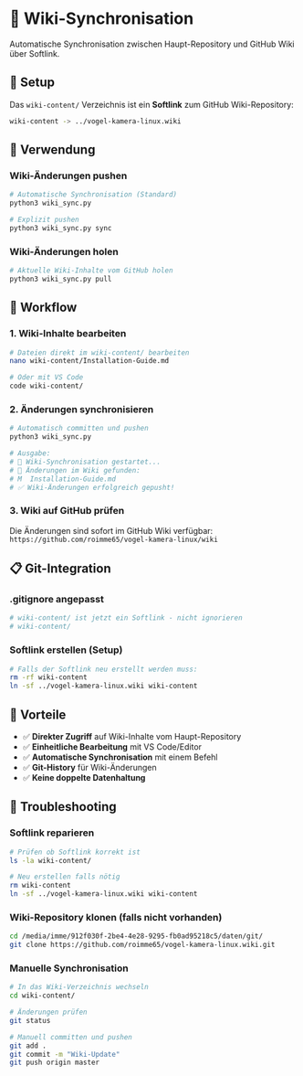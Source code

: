 # 🔄 Wiki-Synchronisation

Automatische Synchronisation zwischen Haupt-Repository und GitHub Wiki über Softlink.

## 📁 Setup

Das `wiki-content/` Verzeichnis ist ein **Softlink** zum GitHub Wiki-Repository:

```bash
wiki-content -> ../vogel-kamera-linux.wiki
```

## 🚀 Verwendung

### Wiki-Änderungen pushen
```bash
# Automatische Synchronisation (Standard)
python3 wiki_sync.py

# Explizit pushen
python3 wiki_sync.py sync
```

### Wiki-Änderungen holen
```bash
# Aktuelle Wiki-Inhalte vom GitHub holen
python3 wiki_sync.py pull
```

## 🔄 Workflow

### 1. Wiki-Inhalte bearbeiten
```bash
# Dateien direkt im wiki-content/ bearbeiten
nano wiki-content/Installation-Guide.md

# Oder mit VS Code
code wiki-content/
```

### 2. Änderungen synchronisieren
```bash
# Automatisch committen und pushen
python3 wiki_sync.py

# Ausgabe:
# 🔄 Wiki-Synchronisation gestartet...
# 📝 Änderungen im Wiki gefunden:
# M  Installation-Guide.md
# ✅ Wiki-Änderungen erfolgreich gepusht!
```

### 3. Wiki auf GitHub prüfen
Die Änderungen sind sofort im GitHub Wiki verfügbar:
`https://github.com/roimme65/vogel-kamera-linux/wiki`

## 📋 Git-Integration

### .gitignore angepasst
```bash
# wiki-content/ ist jetzt ein Softlink - nicht ignorieren
# wiki-content/
```

### Softlink erstellen (Setup)
```bash
# Falls der Softlink neu erstellt werden muss:
rm -rf wiki-content
ln -sf ../vogel-kamera-linux.wiki wiki-content
```

## 🎯 Vorteile

- ✅ **Direkter Zugriff** auf Wiki-Inhalte vom Haupt-Repository
- ✅ **Einheitliche Bearbeitung** mit VS Code/Editor
- ✅ **Automatische Synchronisation** mit einem Befehl
- ✅ **Git-History** für Wiki-Änderungen
- ✅ **Keine doppelte Datenhaltung**

## 🔧 Troubleshooting

### Softlink reparieren
```bash
# Prüfen ob Softlink korrekt ist
ls -la wiki-content/

# Neu erstellen falls nötig
rm wiki-content
ln -sf ../vogel-kamera-linux.wiki wiki-content
```

### Wiki-Repository klonen (falls nicht vorhanden)
```bash
cd /media/imme/912f030f-2be4-4e28-9295-fb0ad95218c5/daten/git/
git clone https://github.com/roimme65/vogel-kamera-linux.wiki.git
```

### Manuelle Synchronisation
```bash
# In das Wiki-Verzeichnis wechseln
cd wiki-content/

# Änderungen prüfen
git status

# Manuell committen und pushen
git add .
git commit -m "Wiki-Update"
git push origin master
```